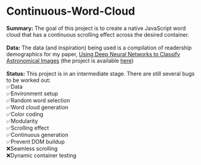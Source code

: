 # Continuous-Word-Cloud
<b>Summary: </b> The goal of this project is to create a native JavaScript word cloud that has a continuous scrolling effect across the desired container.<br>
<br>
<b>Data:</b> The data (and inspiration) being used is a compilation of readership demographics for my paper, <a href="https://digitalcommons.spu.edu/honorsprojects/181/">Using Deep Neural Networks to Classify Astronomical Images</a> (the project is available <a href="https://github.com/admacpherson/Astronomical-Identification-ML">here</a>)<br>
<br>
<b>Status:</b> This project is in an intermediate stage. There are still several bugs to be worked out:<br>
✅Data<br>
✅Environment setup<br>
✅Random word selection<br>
✅Word cloud generation<br>
✅Color coding<br>
✅Modularity<br>
✅Scrolling effect<br>
✅Continuous generation<br>
✅Prevent DOM buildup<br>
❌Seamless scrolling<br>
❌Dynamic container testing<br>
